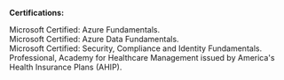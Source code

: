
**Certifications:**  

Microsoft Certified: Azure Fundamentals.  
Microsoft Certified: Azure Data Fundamentals.  
Microsoft Certified: Security, Compliance and Identity Fundamentals.  
Professional, Academy for Healthcare Management issued by America's Health Insurance Plans (AHIP).  
